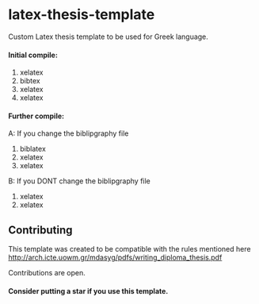 # latex-thesis-template

Custom Latex thesis template to be used for Greek language.

#### Initial compile:

1. xelatex
2. bibtex
3. xelatex
4. xelatex

#### Further compile:

A: If you change the biblipgraphy file

1. biblatex
2. xelatex
3. xelatex

B: If you DONT change the biblipgraphy file

1. xelatex
2. xelatex

## Contributing

This template was created to be  compatible with the rules mentioned here http://arch.icte.uowm.gr/mdasyg/pdfs/writing_diploma_thesis.pdf

Contributions are open.

#### Consider putting a star if you use this template.
